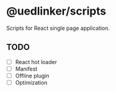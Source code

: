 # @uedlinker/scripts

Scripts for React single page application.

## TODO

- [ ] React hot loader
- [ ] Manifest
- [ ] Offline plugin
- [ ] Optimization
